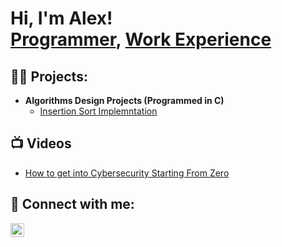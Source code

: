 <h1>Hi, I'm Alex! <br/><a href="https://github.com/alebedev8425">Programmer</a>, <a href="https://www.linkedin.com/in/alexander-lebedev-aa7a4b28a/">Work Experience</a></h1>

<h2>👨‍💻 Projects:</h2>

- <b>Algorithms Design Projects (Programmed in C)</b>
  - [Insertion Sort Implemntation](https://github.com/alebedev8425/InsertionSortImplementation)
  

<h2>📺 Videos</h2>

- [How to get into Cybersecurity Starting From Zero](https://www.youtube.com/watch?v=a83ASGn_V_s)


<h2> 🤳 Connect with me:</h2>

[<img align="left" alt="JoshMadakor | LinkedIn" width="22px" src="https://cdn.jsdelivr.net/npm/simple-icons@v3/icons/linkedin.svg" />][linkedin]



[linkedin]: https://www.linkedin.com/in/alexander-lebedev-aa7a4b28a/

<!--
 a ✨ _special_ ✨ repository because its `README.md` (this file) appears on your GitHub profile.

Here are some ideas to get you started:

- 🔭 I’m currently working on ...
- 🌱 I’m currently learning ...
- 👯 I’m looking to collaborate on ...
- 🤔 I’m looking for help with ...
- 💬 Ask me about ...
- 📫 How to reach me: ...
- 😄 Pronouns: ...
- ⚡ Fun fact: ...
-->
